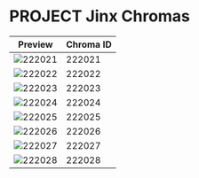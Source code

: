 # PROJECT Jinx Chromas

| Preview | Chroma ID |
|---------|-----------|
| ![222021](https://raw.communitydragon.org/latest/plugins/rcp-be-lol-game-data/global/default/v1/champion-chroma-images/222/222021.png) | 222021 |
| ![222022](https://raw.communitydragon.org/latest/plugins/rcp-be-lol-game-data/global/default/v1/champion-chroma-images/222/222022.png) | 222022 |
| ![222023](https://raw.communitydragon.org/latest/plugins/rcp-be-lol-game-data/global/default/v1/champion-chroma-images/222/222023.png) | 222023 |
| ![222024](https://raw.communitydragon.org/latest/plugins/rcp-be-lol-game-data/global/default/v1/champion-chroma-images/222/222024.png) | 222024 |
| ![222025](https://raw.communitydragon.org/latest/plugins/rcp-be-lol-game-data/global/default/v1/champion-chroma-images/222/222025.png) | 222025 |
| ![222026](https://raw.communitydragon.org/latest/plugins/rcp-be-lol-game-data/global/default/v1/champion-chroma-images/222/222026.png) | 222026 |
| ![222027](https://raw.communitydragon.org/latest/plugins/rcp-be-lol-game-data/global/default/v1/champion-chroma-images/222/222027.png) | 222027 |
| ![222028](https://raw.communitydragon.org/latest/plugins/rcp-be-lol-game-data/global/default/v1/champion-chroma-images/222/222028.png) | 222028 |